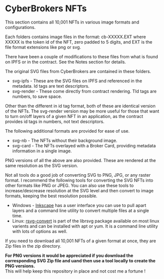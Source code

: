 # CyberBrokers NFTs

This section contains all 10,001 NFTs in various image formats and configurations.

Each folders contains image files in the format: cb-XXXXX.EXT where XXXXX is the token id of the NFT, zero padded to 5 digits, and EXT is the file format extensions like png or svg.

There have been a couple of modifications to these files from what is found on IPFS or in the contract.  See the Notes section for details.

The original SVG files from CyberBrokers are contained in these folders.
- svg-ipfs - These are the SVG files on IPFS and  referenced in the metadata.  Id tags are text descriptors.
- svg-render - These come directly from contract rendering.  TId tags are numbers, to save space.

Other than the different in id tag format, both of these are identical version of the NFTs.  The svg-render version may be more useful for those that want to turn on/off layers of a given NFT in an application, as the contract provides id tags in numbers, not text descriptors.

The following additional formats are provided for ease of use.
- svg-nb - The NFTs without their background image.
- svg-card - The NFTs overlayed with a Broker Card, providing metadata information in a single image.

PNG versions of all the above are also provided.  These are rendered at the same resolution as the SVG version.

Not all tools do a good job of converting SVG to PNG, JPG, or any raster format.  I recommend the following tools for converting the SVG NFTs into other formats like PNG or JPEG.  You can also use these tools to increase/descrease resolution at the SVG level and then convert to image formats, keeping the best resolution possible. 
- Windows - [Inkscape](https://inkscape.org/) has a user interface you can use to pull apart layers and a command line utility to convert multiple files at a single time.
- Linux: [rsvg-convert](https://wiki.gnome.org/action/show/Projects/LibRsvg?action=show&redirect=LibRsvg) is part of the librsvg package available on most linux varients and can be installed with apt or yum.  It is a command line utility with lots of options as well.

If you need to download all 10,001 NFTs of a given format at once, they are Zip files in the zip directory.

**For PNG versions it would be appreciated if you download the corresponding SVG Zip file and uand then use a tool locally to create the PNG versions.**  
This will help keep this repository in place and not cost me a fortune !
